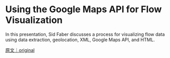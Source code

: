 
# Using the Google Maps API for Flow Visualization

In this presentation, Sid Faber discusses a process for visualizing flow data using data extraction, geolocation, XML, Google Maps API, and HTML.

[原文｜original](https://insights.sei.cmu.edu/library/using-the-google-maps-api-for-flow-visualization/)
        